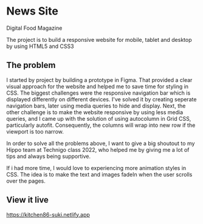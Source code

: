 # News Site

Digital Food Magazine

The project is to build a responsive website for mobile, tablet and desktop by using HTML5 and CSS3

## The problem

I started by project by building a prototype in Figma. That provided a clear visual approach for the website and helped me to save time for styling in CSS. 
The biggest challenges were the responsive navigation bar which is displayed differently on different devices. I've solved it by creating seperate navigation bars, later using media queries to hide and display. Next, the other challenge is to make the website responsive by using less media queries, and I came up with the solution of using autocolumn in Grid CSS, particularly autofit. Consequently, the columns will wrap into new row if the viewport is too narrow. 

In order to solve all the problems above, I want to give a big shoutout to my Hippo team at Technigo class 2022, who helped me by giving me a lot of tips and always being supportive.

If i had more time, I would love to experiencing more animation styles in CSS. The idea is to make the text and images fadeIn when the user scrolls over the pages.

## View it live
https://kitchen86-suki.netlify.app
